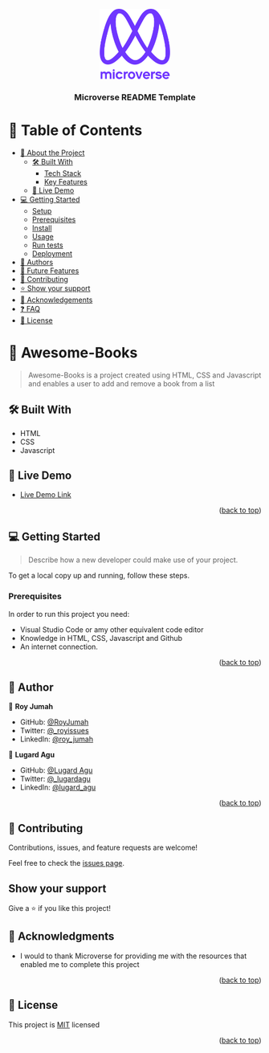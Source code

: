 <a name="readme-top"></a>

<!--
HOW TO USE:
This is an example of how you may give instructions on setting up your project locally.

Modify this file to match your project and remove sections that don't apply.

REQUIRED SECTIONS:
- Table of Contents
- About the Project
  - Built With
  - Live Demo
- Getting Started
- Authors
- Future Features
- Contributing
- Show your support
- Acknowledgements
- License

After you're finished please remove all the comments and instructions!
-->

<div align="center">

  <img src="murple_logo.png" alt="logo" width="140"  height="auto" />
  <br/>

  <h3><b>Microverse README Template</b></h3>

</div>

<!-- TABLE OF CONTENTS -->

# 📗 Table of Contents

- [📖 About the Project](#about-project)
  - [🛠 Built With](#built-with)
    - [Tech Stack](#tech-stack)
    - [Key Features](#key-features)
  - [🚀 Live Demo](#live-demo)
- [💻 Getting Started](#getting-started)
  - [Setup](#setup)
  - [Prerequisites](#prerequisites)
  - [Install](#install)
  - [Usage](#usage)
  - [Run tests](#run-tests)
  - [Deployment](#triangular_flag_on_post-deployment)
- [👥 Authors](#authors)
- [🔭 Future Features](#future-features)
- [🤝 Contributing](#contributing)
- [⭐️ Show your support](#support)
- [🙏 Acknowledgements](#acknowledgements)
- [❓ FAQ](#faq)
- [📝 License](#license)

<!-- PROJECT DESCRIPTION -->

# 📖 Awesome-Books <a name="about-project"></a>

> Awesome-Books is a project created using HTML, CSS and Javascript and enables a user to add and remove a book from a list

## 🛠 Built With <a name="built-with"></a>
- HTML
- CSS
- Javascript

<!-- LIVE DEMO -->

## 🚀 Live Demo <a name="live-demo"></a>

- [Live Demo Link](https://royjumah.github.io/Awesome-Books-ES6/#)

<p align="right">(<a href="#readme-top">back to top</a>)</p>

<!-- GETTING STARTED -->

## 💻 Getting Started <a name="getting-started"></a>

> Describe how a new developer could make use of your project.

To get a local copy up and running, follow these steps.

### Prerequisites


In order to run this project you need:
- Visual Studio Code or amy other equivalent code editor
- Knowledge in HTML, CSS, Javascript and Github
- An internet connection.

<!--
Example command:

```sh
 gem install rails
```
 -->



<p align="right">(<a href="#readme-top">back to top</a>)</p>

<!-- AUTHOR -->

## 👥 Author <a name="authors"></a>

👤 **Roy Jumah**

- GitHub: [@RoyJumah](https://github.com/RoyJumah)
- Twitter: [@_royissues](https://twitter.com/_royissues)
- LinkedIn: [@roy_jumah](https://www.linkedin.com/in/roy-jumah/)

👤 **Lugard Agu**

- GitHub: [@Lugard Agu](https://github.com/lugard1)
- Twitter: [@_lugardagu](https://twitter.com/Dsn3kings)
- LinkedIn: [@lugard_agu](https://www.linkedin.com/in/lugard-agu-45bb05b6)

<p align="right">(<a href="#readme-top">back to top</a>)</p>

## 🤝 Contributing

Contributions, issues, and feature requests are welcome!

Feel free to check the [issues page](../../issues/).

## Show your support

Give a ⭐️ if you like this project!

<!-- ACKNOWLEDGEMENTS -->

## 🙏 Acknowledgments <a name="acknowledgements"></a>

- I would to thank Microverse for providing me with the resources that enabled me to complete this project

<p align="right">(<a href="#readme-top">back to top</a>)</p>

<!-- LICENSE -->

## 📝 License <a name="license"></a>

This project is [MIT](https://choosealicense.com/licenses/mit/) licensed

<p align="right">(<a href="#readme-top">back to top</a>)</p>
